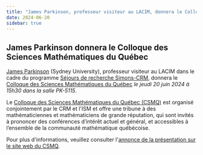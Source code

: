 ```yaml
---
title: "James Parkinson, professeur visiteur au LACIM, donnera le Colloque des Sciences Mathématiques du Québec"
date: 2024-06-20
sidebar: true
---
```


## James Parkinson donnera le Colloque des Sciences Mathématiques du Québec

[James Parkinson](https://www.maths.usyd.edu.au/u/jamesp/) (Sydney University), professeur visiteur au LACIM dans le cadre du
programme [Séjours de recherche Simons-CRM](https://www.crmath.ca/bourses-et-sejours/sejours-recherche-simons-crm/),
donnera le [Colloque des Sciences Mathématiques du Québec](https://www.crmath.ca/activites/#/type/seminar/id/20516)
*le jeudi 20 juin 2024 à 15h30 dans la salle PK-5115*.

Le [Colloque des Sciences Mathématiques du Québec (CSMQ)](https://www.crmath.ca/activites/#/type/seminar/id/20516)
est organisé conjointement par le CRM et l'ISM et offre une tribune à
des mathématiciennes et mathématiciens de grande réputation, qui sont invités à
prononcer des conférences d’intérêt actuel et général, et accessibles à
l’ensemble de la communauté mathématique québécoise.

Pour plus d'informations, veuillez consulter
l'[annonce de la présentation sur le site web du CSMQ](https://www.crmath.ca/activites/#/type/seminar/id/20516).
